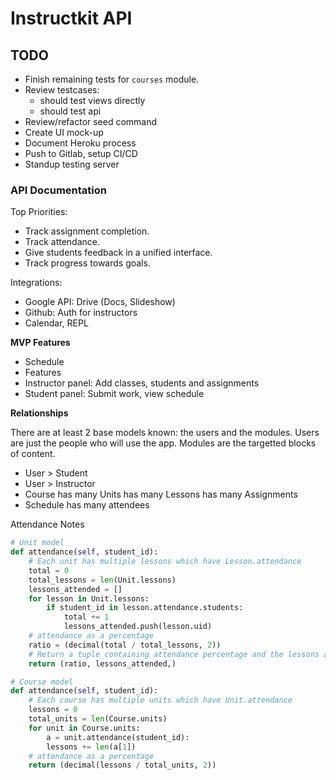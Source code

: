 # Instructkit API

## TODO

- Finish remaining tests for `courses` module.
- Review testcases:
    * should test views directly
    * should test api 
- Review/refactor seed command
- Create UI mock-up
- Document Heroku process
- Push to Gitlab, setup CI/CD
- Standup testing server

### API Documentation


Top Priorities:
* Track assignment completion.
* Track attendance.
* Give students feedback in a unified interface.
* Track progress towards goals.

Integrations:
* Google API: Drive (Docs, Slideshow)
* Github: Auth for instructors
* Calendar, REPL

__MVP Features__

- Schedule
- Features
- Instructor panel: Add classes, students and assignments
- Student panel: Submit work, view schedule

__Relationships__

There are at least 2 base models known: the users and the modules. Users are just the people
who will use the app. Modules are the targetted blocks of content.

- User > Student
- User > Instructor
- Course has many Units has many Lessons has many Assignments
- Schedule has many attendees

Attendance Notes
```py
# Unit model
def attendance(self, student_id):
    # Each unit has multiple lessons which have Lesson.attendance
    total = 0
    total_lessons = len(Unit.lessons)
    lessons_attended = []
    for lesson in Unit.lessons:
        if student_id in lesson.attendance.students:
            total += 1
            lessons_attended.push(lesson.uid)
    # attendance as a percentage
    ratio = (decimal(total / total_lessons, 2))
    # Return a tuple containing attendance percentage and the lessons attended
    return (ratio, lessons_attended,)

# Course model
def attendance(self, student_id):
    # Each course has multiple units which have Unit.attendance
    lessons = 0
    total_units = len(Course.units)
    for unit in Course.units:
        a = unit.attendance(student_id):
        lessons += len(a[1])
    # attendance as a percentage
    return (decimal(lessons / total_units, 2))
```

